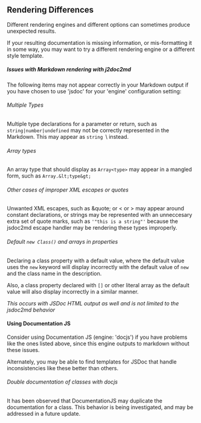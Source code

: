 
## Rendering Differences

Different rendering engines and different options can sometimes produce
unexpected results.

If your resulting documentation is missing information, or mis-formatting it in some
way, you may want to try a different rendering engine or a different
style template.

##### Issues with Markdown rendering with j2doc2md
The following items may not appear correctly in your Markdown output
if you have chosen to use 'jsdoc' for your 'engine' configuration setting:

###### Multiple Types
Multiple type declarations for a parameter or return, such as
`string|number|undefined` may not be correctly represented in the
Markdown.  This may appear as `string `\  instead.

###### Array types
An array type that should display as `Array<type>` may appear in a mangled
form, such as `Array.&lt;type&gt;`

###### Other cases of improper XML escapes or quotes
Unwanted XML escapes, such as &quote; or &lt; or &gt; may appear around constant declarations, 
or strings may be represented with an unneccesary extra set of quote marks, such as `'"this is a string"'`
because the jsdoc2md escape handler may be rendering these types improperly.

###### Default `new Class()` and arrays in properties
Declaring a class property with a default value, where the
default value uses the `new` keyword will display incorrectly with the default
value of `new` and the class name in the description.

Also, a class property declared with `[]` or other literal array as the 
default value will also display incorrectly in a similar manner.

_This occurs with JSDoc HTML output as well and is not limited to the 
jsdoc2md behavior_


#### Using Documentation JS
Consider using Documentation JS (engine: 'docjs') if you have problems like the ones
listed above, since this engine outputs to markdown without these issues.

Alternately, you may be able to find templates for JSDoc that handle inconsistencies like these better than others.

###### Double documentation of classes with docjs
It has been observed that DocumentationJS may duplicate the documentation for a class.  This behavior is being investigated,
and may be addressed in a future update.


